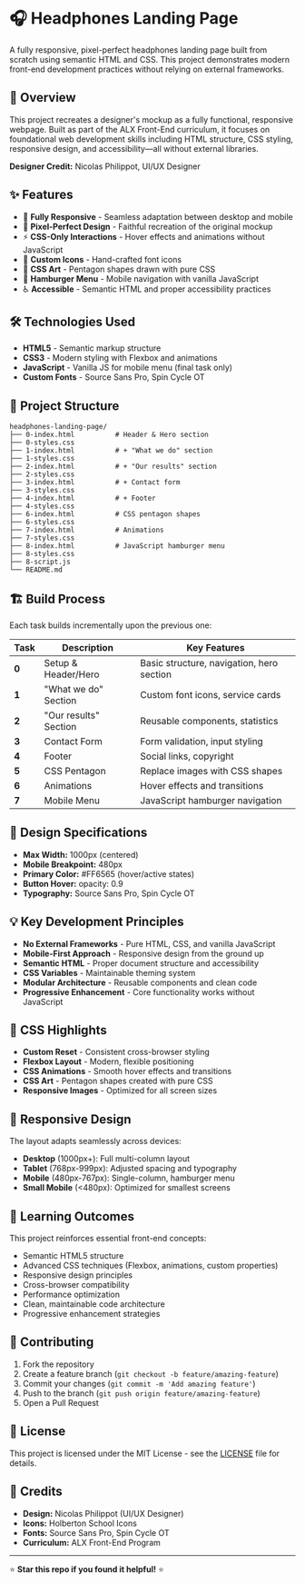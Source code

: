 # 🎧 Headphones Landing Page

A fully responsive, pixel-perfect headphones landing page built from scratch using semantic HTML and CSS. This project demonstrates modern front-end development practices without relying on external frameworks.


## 📖 Overview

This project recreates a designer's mockup as a fully functional, responsive webpage. Built as part of the ALX Front-End curriculum, it focuses on foundational web development skills including HTML structure, CSS styling, responsive design, and accessibility—all without external libraries.

**Designer Credit:** Nicolas Philippot, UI/UX Designer

## ✨ Features

- 📱 **Fully Responsive** - Seamless adaptation between desktop and mobile
- 🎨 **Pixel-Perfect Design** - Faithful recreation of the original mockup
- ⚡ **CSS-Only Interactions** - Hover effects and animations without JavaScript
- 🎯 **Custom Icons** - Hand-crafted font icons
- 📐 **CSS Art** - Pentagon shapes drawn with pure CSS
- 🍔 **Hamburger Menu** - Mobile navigation with vanilla JavaScript
- ♿ **Accessible** - Semantic HTML and proper accessibility practices

## 🛠️ Technologies Used

- **HTML5** - Semantic markup structure
- **CSS3** - Modern styling with Flexbox and animations
- **JavaScript** - Vanilla JS for mobile menu (final task only)
- **Custom Fonts** - Source Sans Pro, Spin Cycle OT

## 📁 Project Structure

```
headphones-landing-page/
├── 0-index.html          # Header & Hero section
├── 0-styles.css
├── 1-index.html          # + "What we do" section
├── 1-styles.css
├── 2-index.html          # + "Our results" section
├── 2-styles.css
├── 3-index.html          # + Contact form
├── 3-styles.css
├── 4-index.html          # + Footer
├── 4-styles.css
├── 6-index.html          # CSS pentagon shapes
├── 6-styles.css
├── 7-index.html          # Animations
├── 7-styles.css
├── 8-index.html          # JavaScript hamburger menu
├── 8-styles.css
├── 8-script.js
└── README.md
```

## 🏗️ Build Process

Each task builds incrementally upon the previous one:

| Task | Description | Key Features |
|------|-------------|--------------|
| **0** | Setup & Header/Hero | Basic structure, navigation, hero section |
| **1** | "What we do" Section | Custom font icons, service cards |
| **2** | "Our results" Section | Reusable components, statistics |
| **3** | Contact Form | Form validation, input styling |
| **4** | Footer | Social links, copyright |
| **5** | CSS Pentagon | Replace images with CSS shapes |
| **6** | Animations | Hover effects and transitions |
| **7** | Mobile Menu | JavaScript hamburger navigation |

## 📐 Design Specifications

- **Max Width:** 1000px (centered)
- **Mobile Breakpoint:** 480px
- **Primary Color:** #FF6565 (hover/active states)
- **Button Hover:** opacity: 0.9
- **Typography:** Source Sans Pro, Spin Cycle OT


## 💡 Key Development Principles

- **No External Frameworks** - Pure HTML, CSS, and vanilla JavaScript
- **Mobile-First Approach** - Responsive design from the ground up
- **Semantic HTML** - Proper document structure and accessibility
- **CSS Variables** - Maintainable theming system
- **Modular Architecture** - Reusable components and clean code
- **Progressive Enhancement** - Core functionality works without JavaScript

## 🎨 CSS Highlights

- **Custom Reset** - Consistent cross-browser styling
- **Flexbox Layout** - Modern, flexible positioning
- **CSS Animations** - Smooth hover effects and transitions
- **CSS Art** - Pentagon shapes created with pure CSS
- **Responsive Images** - Optimized for all screen sizes

## 📱 Responsive Design

The layout adapts seamlessly across devices:

- **Desktop** (1000px+): Full multi-column layout
- **Tablet** (768px-999px): Adjusted spacing and typography
- **Mobile** (480px-767px): Single-column, hamburger menu
- **Small Mobile** (<480px): Optimized for smallest screens


## 🎯 Learning Outcomes

This project reinforces essential front-end concepts:

- Semantic HTML5 structure
- Advanced CSS techniques (Flexbox, animations, custom properties)
- Responsive design principles
- Cross-browser compatibility
- Performance optimization
- Clean, maintainable code architecture
- Progressive enhancement strategies

## 🤝 Contributing

1. Fork the repository
2. Create a feature branch (`git checkout -b feature/amazing-feature`)
3. Commit your changes (`git commit -m 'Add amazing feature'`)
4. Push to the branch (`git push origin feature/amazing-feature`)
5. Open a Pull Request

## 📄 License

This project is licensed under the MIT License - see the [LICENSE](LICENSE) file for details.

## 🙏 Credits

- **Design:** Nicolas Philippot (UI/UX Designer)
- **Icons:** Holberton School Icons
- **Fonts:** Source Sans Pro, Spin Cycle OT
- **Curriculum:** ALX Front-End Program



---

⭐ **Star this repo if you found it helpful!** ⭐
